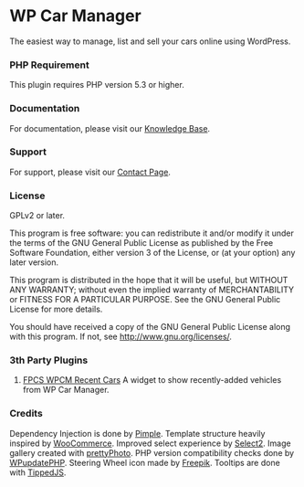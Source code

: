 # WP Car Manager

The easiest way to manage, list and sell your cars online using WordPress.

### PHP Requirement

This plugin requires PHP version 5.3 or higher.

### Documentation
For documentation, please visit our [Knowledge Base](http://www.wpcarmanager.com/kb/).

### Support
For support, please visit our [Contact Page](http://www.wpcarmanager.com/contact/).

### License

GPLv2 or later.

This program is free software: you can redistribute it and/or modify
it under the terms of the GNU General Public License as published by
the Free Software Foundation, either version 3 of the License, or
(at your option) any later version.

This program is distributed in the hope that it will be useful,
but WITHOUT ANY WARRANTY; without even the implied warranty of
MERCHANTABILITY or FITNESS FOR A PARTICULAR PURPOSE.  See the
GNU General Public License for more details.

You should have received a copy of the GNU General Public License
along with this program.  If not, see <http://www.gnu.org/licenses/>.

### 3th Party Plugins

1) [FPCS WPCM Recent Cars](https://github.com/FPCSJames/fpcs-wpcm-recent-cars) A widget to show recently-added vehicles from WP Car Manager.

### Credits
Dependency Injection is done by [Pimple](https://github.com/silexphp/Pimple).
Template structure heavily inspired by [WooCommerce](https://github.com/woothemes/woocommerce).
Improved select experience by [Select2](https://github.com/select2/select2).
Image gallery created with [prettyPhoto](http://www.no-margin-for-errors.com/projects/prettyphoto-jquery-lightbox-clone/).
PHP version compatibility checks done by [WPupdatePHP](https://github.com/WPupdatePHP/wp-update-php).
Steering Wheel icon made by [Freepik](http://www.flaticon.com/authors/freepik).
Tooltips are done with [TippedJS](http://www.tippedjs.com/).